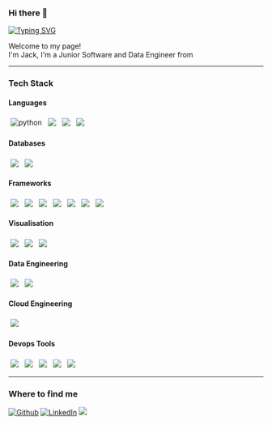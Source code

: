 ### Hi there 👋
[![Typing SVG](https://readme-typing-svg.demolab.com/?lines=Data+Engineer;Software+Engineer)](https://git.io/typing-svg)
<p>Welcome to my page! </br> I'm Jack, I'm a Junior Software and Data Engineer from <img src="https://cdn-icons-png.flaticon.com/512/197/197374.png" width="13"/></p>
<hr>
<h3>Tech Stack</h3>
<h4>Languages</h4>
<p>
  <img src="https://img.shields.io/badge/Python-FFD43B?style=for-the-badge&logo=python&logoColor=blue" alt="python" style="vertical-align:top; margin:4px">
  <img src="https://img.shields.io/badge/JavaScript-323330?style=for-the-badge&logo=javascript&logoColor=F7DF1E" style="vertical-align:top; margin:4px">
  <img src="https://img.shields.io/badge/HTML5-E34F26?style=for-the-badge&logo=html5&logoColor=white" style="vertical-align:top; margin:4px">
  <img src="https://img.shields.io/badge/CSS3-1572B6?style=for-the-badge&logo=css3&logoColor=white" style="vertical-align:top; margin:4px">
</p>
<h4>Databases</h4>
<p>
  <img src="https://img.shields.io/badge/PostgreSQL-316192?style=for-the-badge&logo=postgresql&logoColor=white" style="vertical-align:top; margin:4px">
  <img src="https://img.shields.io/badge/MongoDB-4EA94B?style=for-the-badge&logo=mongodb&logoColor=white" style="vertical-align:top; margin:4px">
</p>
<h4>Frameworks</h4>
<p>
  <img src="https://img.shields.io/badge/Pandas-2C2D72?style=for-the-badge&logo=pandas&logoColor=white" style="vertical-align:top; margin:4px">
  <img src="https://img.shields.io/badge/dash-008DE4?style=for-the-badge&logo=dash&logoColor=white" style="vertical-align:top; margin:4px">
  <img src="https://img.shields.io/badge/Flask-000000?style=for-the-badge&logo=flask&logoColor=white" style="vertical-align:top; margin:4px">
  <img src="https://img.shields.io/badge/Numpy-777BB4?style=for-the-badge&logo=numpy&logoColor=white" style="vertical-align:top; margin:4px">
  <img src="https://img.shields.io/badge/React-20232A?style=for-the-badge&logo=react&logoColor=61DAFB" style="vertical-align:top; margin:4px">
  <img src="https://img.shields.io/badge/Express%20js-000000?style=for-the-badge&logo=express&logoColor=white" style="vertical-align:top; margin:4px">
  <img src="https://img.shields.io/badge/Node%20js-339933?style=for-the-badge&logo=nodedotjs&logoColor=white" style="vertical-align:top; margin:4px">
</p>
<h4>Visualisation</h4>
<p>
  <img src="https://img.shields.io/badge/Plotly-239120?style=for-the-badge&logo=plotly&logoColor=white" style="vertical-align:top; margin:4px">
  <img src="https://img.shields.io/badge/Tableau-E97627?style=for-the-badge&logo=Tableau&logoColor=white" style="vertical-align:top; margin:4px">
  <img src="https://img.shields.io/badge/PowerBI-F2C811?style=for-the-badge&logo=Power%20BI&logoColor=white" style="vertical-align:top; margin:4px">
</p>
<h4>Data Engineering</h4>
<p>
  <img src="https://img.shields.io/badge/Apache_Kafka-231F20?style=for-the-badge&logo=apache-kafka&logoColor=white" style="vertical-align:top; margin:4px">
  <img src="https://img.shields.io/badge/Apache_Spark-FFFFFF?style=for-the-badge&logo=apachespark&logoColor=#E35A16" style="vertical-align:top; margin:4px">
</p>
<h4>Cloud Engineering</h4>
<p>
  <img src="https://img.shields.io/badge/Amazon_AWS-FF9900?style=for-the-badge&logo=amazonaws&logoColor=white" style="vertical-align:top; margin:4px">
</p>
<h4>Devops Tools</h4>
<p>
  <img src="https://img.shields.io/badge/GIT-E44C30?style=for-the-badge&logo=git&logoColor=white" style="vertical-align:top; margin:4px">
  <img src="https://img.shields.io/badge/Terraform-7B42BC?style=for-the-badge&logo=terraform&logoColor=white" style="vertical-align:top; margin:4px">
  <img src="https://img.shields.io/badge/Docker-2CA5E0?style=for-the-badge&logo=docker&logoColor=white" style="vertical-align:top; margin:4px">
  <img src="https://img.shields.io/badge/Postman-FF6C37?style=for-the-badge&logo=Postman&logoColor=white" style="vertical-align:top; margin:4px">
  <img src="ttps://img.shields.io/badge/Visual_Studio_Code-0078D4?style=for-the-badge&logo=visual%20studio%20code&logoColor=white" style="vertical-align:top; margin:4px">
</p>
<hr>
<h3>Where to find me</h3>
<p><a href="https://github.com/JackCT1" target="_blank"><img alt="Github" src="https://img.shields.io/badge/GitHub-%2312100E.svg?&style=for-the-badge&logo=Github&logoColor=white" /></a> <a href="https://www.linkedin.com/in/jack-thomas-991227204/" target="_blank"><img alt="LinkedIn" src="https://img.shields.io/badge/linkedin-%230077B5.svg?&style=for-the-badge&logo=linkedin&logoColor=white" /></a> <a href=""><img src="https://img.shields.io/badge/Gmail-D14836?style=for-the-badge&logo=gmail&logoColor=white" /></a>
</p>
<!--
**JackCT1/JackCT1** is a ✨ _special_ ✨ repository because its `README.md` (this file) appears on your GitHub profile.

Here are some ideas to get you started:

- 🔭 I’m currently working on ...
- 🌱 I’m currently learning ...
- 👯 I’m looking to collaborate on ...
- 🤔 I’m looking for help with ...
- 💬 Ask me about ...
- 📫 How to reach me: ...
- 😄 Pronouns: ...
- ⚡ Fun fact: ...
-->

